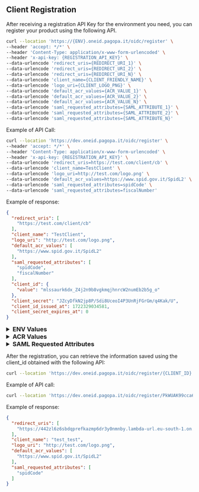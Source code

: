 ## Client Registration

After receiving a registration API Key for the environment you need, you can
register
your product using the following API.

```bash
curl --location 'https://{ENV}.oneid.pagopa.it/oidc/register' \
--header 'accept: */*' \
--header 'Content-Type: application/x-www-form-urlencoded' \
--header 'x-api-key: {REGISTRATION_API_KEY}' \
--data-urlencode 'redirect_uris={REDIRECT_URI_1}' \
--data-urlencode 'redirect_uris={REDIRECT_URI_2}' \
--data-urlencode 'redirect_uris={REDIRECT_URI_N}' \
--data-urlencode 'client_name={CLIENT_FRIENDLY_NAME}' \
--data-urlencode 'logo_uri={CLIENT_LOGO_PNG}' \
--data-urlencode 'default_acr_values={ACR_VALUE_1}' \
--data-urlencode 'default_acr_values={ACR_VALUE_2}' \
--data-urlencode 'default_acr_values={ACR_VALUE_N}' \
--data-urlencode 'saml_requested_attributes={SAML_ATTRIBUTE_1}' \
--data-urlencode 'saml_requested_attributes={SAML_ATTRIBUTE_2}' \
--data-urlencode 'saml_requested_attributes={SAML_ATTRIBUTE_N}'
```

Example of API Call:

```bash
curl --location 'https://dev.oneid.pagopa.it/oidc/register' \
--header 'accept: */*' \
--header 'Content-Type: application/x-www-form-urlencoded' \
--header 'x-api-key: {REGISTRATION_API_KEY}' \
--data-urlencode 'redirect_uris=https://test.com/client/cb' \
--data-urlencode 'client_name=TestClient' \
--data-urlencode 'logo_uri=http://test.com/logo.png' \
--data-urlencode 'default_acr_values=https://www.spid.gov.it/SpidL2' \
--data-urlencode 'saml_requested_attributes=spidCode' \
--data-urlencode 'saml_requested_attributes=fiscalNumber'
```

Example of response:

```json
{
  "redirect_uris": [
    "https://test.com/client/cb"
  ],
  "client_name": "TestClient",
  "logo_uri": "http://test.com/logo.png",
  "default_acr_values": [
    "https://www.spid.gov.it/SpidL2"
  ],
  "saml_requested_attributes": [
    "spidCode",
    "fiscalNumber"
  ],
  "client_id": {
    "value": "mlssaurk6dx_Z4j2n9b8vgkmqjhnrcW2numEb2b5g_o"
  },
  "client_secret": "JZcyDfkN2jp8P/Sdi8UceoI4P3UnRjFGrGm/q4Kak/U",
  "client_id_issued_at": 1722329034581,
  "client_secret_expires_at": 0
}
```

<details>
<summary style="font-size:1.17em; font-weight:bold;">ENV Values</summary>

List of possible ENV values

| Environment |
|-------------|
| dev         |
| uat         |
| prod        |

</details>
<details>
<summary style="font-size:1.17em; font-weight:bold;">ACR Values</summary>

List of possible ACR values

| ACR                            |
|--------------------------------|
| https://www.spid.gov.it/SpidL2 |
| https://www.spid.gov.it/SpidL3 |

</details>
<details>
<summary style="font-size:1.17em; font-weight:bold;">SAML Requested Attributes</summary>

List of possible SAML Requested Attributes

| Attribute          |
|--------------------|
| spidCode           |
| name               |
| familyName         |
| placeOfBirth       |
| countyOfBirth      |
| dateOfBirth        |
| gender             |
| companyName        |
| registeredOffice   |
| fiscalNumber       |
| ivaCode            |
| idCard             |
| mobilePhone        |
| email              |
| address            |
| expirationDate     |
| digitalAddress     |
| domicileAddress    |
| domicilePlace      |
| domicilePostalCode |
| domicileProvince   |
| domicileCountry    |
| qualification      |
| commonName         |
| surname            |
| givenName          |
| preferredUsername  |
| title              |
| userCertificate    |
| employeeNumber     |
| orgUnitName        |
| preferredLanguage  |
| country            |
| stateOrProvince    |
| city               |
| postalCode         |
| street             |

</details>


After the registration, you can retrieve the information saved using the client_id obtained with the
following API:

```bash
curl --location 'https://dev.oneid.pagopa.it/oidc/register/{CLIENT_ID}'
```

Example of API call:

```bash
curl --location 'https://dev.oneid.pagopa.it/oidc/register/PkWUAK99cca6MQ0QtC91Qsff6h5hMFb1bXsz9mpGd94'
```

Example of response:

```json
{
  "redirect_uris": [
    "https://442zl6z6sbdqprefkazmp6dr3y0nmnby.lambda-url.eu-south-1.on.aws/client/cb"
  ],
  "client_name": "test_test",
  "logo_uri": "http://test.com/logo.png",
  "default_acr_values": [
    "https://www.spid.gov.it/SpidL2"
  ],
  "saml_requested_attributes": [
    "spidCode"
  ]
}
```